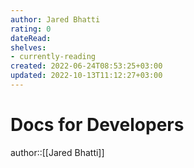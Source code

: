 ```yaml
---
author: Jared Bhatti
rating: 0
dateRead: 
shelves: 
- currently-reading
created: 2022-06-24T08:53:25+03:00
updated: 2022-10-13T11:12:27+03:00
---
```

# Docs for Developers

author::[[Jared Bhatti]]